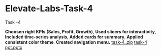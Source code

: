 # Elevate-Labs-Task-4
Task -4

**Choosen right KPIs (Sales, Profit, Growth)**,
 **Used slicers for interactivity**,
 **Included time-series analysis**,
 **Added cards for summary**,
 **Applied consistent color theme**,
 **Created navigation menu.**
 [task-4..zip](https://github.com/user-attachments/files/20261299/task-4.zip)
[task-4 ppt.pptx](https://github.com/user-attachments/files/20261298/task-4.ppt.pptx)
